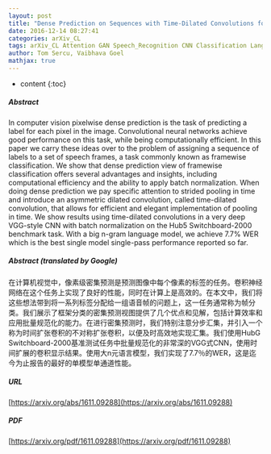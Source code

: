 ```yaml
---
layout: post
title: "Dense Prediction on Sequences with Time-Dilated Convolutions for Speech Recognition"
date: 2016-12-14 08:27:41
categories: arXiv_CL
tags: arXiv_CL Attention GAN Speech_Recognition CNN Classification Language_Model Prediction Recognition
author: Tom Sercu, Vaibhava Goel
mathjax: true
---
```


* content
{:toc}

##### Abstract
In computer vision pixelwise dense prediction is the task of predicting a label for each pixel in the image. Convolutional neural networks achieve good performance on this task, while being computationally efficient. In this paper we carry these ideas over to the problem of assigning a sequence of labels to a set of speech frames, a task commonly known as framewise classification. We show that dense prediction view of framewise classification offers several advantages and insights, including computational efficiency and the ability to apply batch normalization. When doing dense prediction we pay specific attention to strided pooling in time and introduce an asymmetric dilated convolution, called time-dilated convolution, that allows for efficient and elegant implementation of pooling in time. We show results using time-dilated convolutions in a very deep VGG-style CNN with batch normalization on the Hub5 Switchboard-2000 benchmark task. With a big n-gram language model, we achieve 7.7% WER which is the best single model single-pass performance reported so far.

##### Abstract (translated by Google)
在计算机视觉中，像素级密集预测是预测图像中每个像素的标签的任务。卷积神经网络在这个任务上实现了良好的性能，同时在计算上是高效的。在本文中，我们将这些想法带到将一系列标签分配给一组语音帧的问题上，这一任务通常称为帧分类。我们展示了框架分类的密集预测视图提供了几个优点和见解，包括计算效率和应用批量规范化的能力。在进行密集预测时，我们特别注意分步汇集，并引入一个称为时间扩张卷积的不对称扩张卷积，以便及时高效地实现汇集。我们使用HubG Switchboard-2000基准测试任务中批量规范化的非常深的VGG式CNN，使用时间扩展的卷积显示结果。使用大n元语言模型，我们实现了7.7％的WER，这是迄今为止报告的最好的单模型单通道性能。

##### URL
[https://arxiv.org/abs/1611.09288](https://arxiv.org/abs/1611.09288)

##### PDF
[https://arxiv.org/pdf/1611.09288](https://arxiv.org/pdf/1611.09288)

